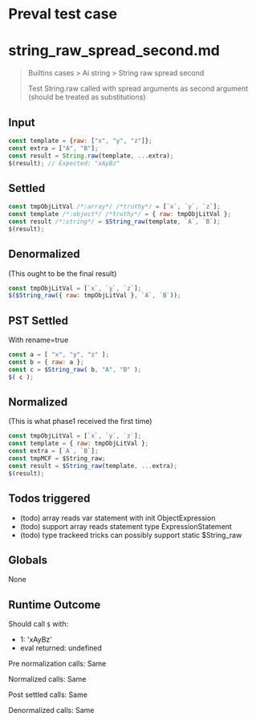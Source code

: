 # Preval test case

# string_raw_spread_second.md

> Builtins cases > Ai string > String raw spread second
>
> Test String.raw called with spread arguments as second argument (should be treated as substitutions)

## Input

`````js filename=intro
const template = {raw: ["x", "y", "z"]};
const extra = ["A", "B"];
const result = String.raw(template, ...extra);
$(result); // Expected: "xAyBz"
`````


## Settled


`````js filename=intro
const tmpObjLitVal /*:array*/ /*truthy*/ = [`x`, `y`, `z`];
const template /*:object*/ /*truthy*/ = { raw: tmpObjLitVal };
const result /*:string*/ = $String_raw(template, `A`, `B`);
$(result);
`````


## Denormalized
(This ought to be the final result)

`````js filename=intro
const tmpObjLitVal = [`x`, `y`, `z`];
$($String_raw({ raw: tmpObjLitVal }, `A`, `B`));
`````


## PST Settled
With rename=true

`````js filename=intro
const a = [ "x", "y", "z" ];
const b = { raw: a };
const c = $String_raw( b, "A", "B" );
$( c );
`````


## Normalized
(This is what phase1 received the first time)

`````js filename=intro
const tmpObjLitVal = [`x`, `y`, `z`];
const template = { raw: tmpObjLitVal };
const extra = [`A`, `B`];
const tmpMCF = $String_raw;
const result = $String_raw(template, ...extra);
$(result);
`````


## Todos triggered


- (todo) array reads var statement with init ObjectExpression
- (todo) support array reads statement type ExpressionStatement
- (todo) type trackeed tricks can possibly support static $String_raw


## Globals


None


## Runtime Outcome


Should call `$` with:
 - 1: 'xAyBz'
 - eval returned: undefined

Pre normalization calls: Same

Normalized calls: Same

Post settled calls: Same

Denormalized calls: Same
